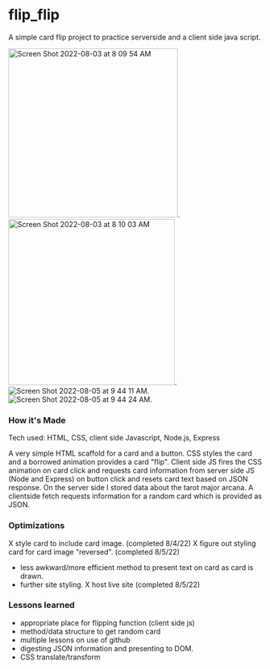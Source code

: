 # flip_flip

A simple card flip project to practice serverside and a client side java script. 

<img width="336" alt="Screen Shot 2022-08-03 at 8 09 54 AM" src="https://user-images.githubusercontent.com/102367926/182604522-37c97494-7129-45e0-b82a-e20acebdc584.png">.  <img width="330" alt="Screen Shot 2022-08-03 at 8 10 03 AM" src="https://user-images.githubusercontent.com/102367926/182604573-dd1145f7-b8c9-4f4b-9bac-f267dfcc2c0d.png">.![Screen Shot 2022-08-05 at 9 44 11 AM](https://user-images.githubusercontent.com/102367926/183090213-0f0a1115-efbf-469b-81e2-4693ddf3a4be.png). 
![Screen Shot 2022-08-05 at 9 44 24 AM](https://user-images.githubusercontent.com/102367926/183090247-ebd4ac86-c8fa-4de6-84a5-54fac3697bd9.png).


### How it's Made
Tech used: HTML, CSS, client side Javascript, Node.js, Express

A very simple HTML scaffold for a card and a button. CSS styles the card and a borrowed animation provides a card "flip". Client side JS fires the CSS animation on card click and requests card information from server side JS (Node and Express) on button click and resets card text based on JSON response. On the server side I stored data about the tarot major arcana. A clientside fetch requests information for a random card which is provided as JSON. 

### Optimizations
X style card to include card image. (completed 8/4/22)
X figure out styling card for card image "reversed". (completed 8/5/22)
- less awkward/more efficient method to present text on card as card is drawn.
- further site styling.
 X host live site (completed 8/5/22)

### Lessons learned
- appropriate place for flipping function (client side js)
- method/data structure to get random card
- multiple lessons on use of github
- digesting JSON information and presenting to DOM.
- CSS translate/transform
